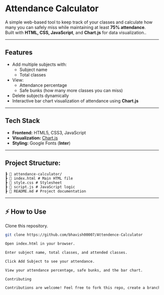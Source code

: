#  Attendance Calculator

A simple web-based tool to keep track of your classes and calculate how many you can safely miss while maintaining at least **75% attendance**.  
Built with **HTML, CSS, JavaScript**, and **Chart.js** for data visualization..

---

## Features

- Add multiple subjects with:
  - Subject name
  - Total classes
- View:
  - Attendance percentage
  - Safe bunks (how many more classes you can miss)
- Delete subjects dynamically
- Interactive bar chart visualization of attendance using **Chart.js**

---

## Tech Stack

- **Frontend:** HTML5, CSS3, JavaScript
- **Visualization:** [Chart.js](https://www.chartjs.org/)
- **Styling:** Google Fonts (**Inter**)

---

##  Project Structure:
```
┣ 📁 attendance-calculator/
┣ 📄 index.html # Main HTML file
┣ 📄 style.css # Stylesheet
┣ 📄 script.js # JavaScript logic 
┣ 📄 README.md # Project documentation
```
---

## ⚡ How to Use

Clone this repository.

   ```bash
   git clone https://github.com/bhavish00007/Attendence-Calculator

Open index.html in your browser.

Enter subject name, total classes, and attended classes.

Click Add Subject to see your attendance.

View your attendance percentage, safe bunks, and the bar chart.

Contributing

Contributions are welcome! Feel free to fork this repo, create a branch, and submit a pull request.
